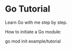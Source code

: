 # Go Tutorial

Learn Go with me step by step.

How to initiate a Go module:

go mod init example/tutorial
